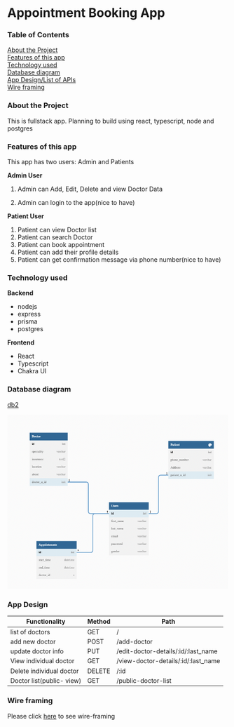 # Appointment Booking App

### Table of Contents

[About the Project](#about-the-project)  
[Features of this app](#features-of-this-app)  
[Technology used](#technology-used-1)  
[Database diagram](#database-diagram)  
[App Design/List of APIs](#app-design)  
[Wire framing](#wire-framing)

### About the Project

This is fullstack app. Planning to build using react, typescript, node and postgres

### Features of this app

This app has two users: Admin and Patients

**Admin User**

1. Admin can Add, Edit, Delete and view Doctor Data

2. Admin can login to the app(nice to have)

**Patient User**

1. Patient can view Doctor list
2. Patient can search Doctor
3. Patient can book appointment
4. Patient can add their profile details
5. Patient can get confirmation message via phone number(nice to have)

### Technology used

**Backend**

- nodejs
- express
- prisma
- postgres

**Frontend**

- React
- Typescript
- Chakra UI

### Database diagram

<!--
[dbdiagram](https://dbdiagram.io/d/62df135d0d66c746554ab129) -->

[db2](https://dbdiagram.io/d/62e41aeaf31da965e841437b)

<!-- [db3](https://dbdiagram.io/d/62e4273bf31da965e841a4a0) -->

![dbdiagram](./screenshots/schema2.png)

### App Design

| Functionality             | Method | Path                                |
| ------------------------- | ------ | ----------------------------------- |
| list of doctors           | GET    | /                                   |
| add new doctor            | POST   | /add-doctor                         |
| update doctor info        | PUT    | /edit-doctor-details/:id/:last_name |
| View individual doctor    | GET    | /view-doctor-details/:id/:last_name |
| Delete individual doctor  | DELETE | /:id                                |
| Doctor list(public- view) | GET    | /public-doctor-list                 |

### Wire framing

Please click [here](https://app.diagrams.net/#G1QRSWzpZixVfFF8Xm8DQCiyJ28nhHi1j6) to see wire-framing
